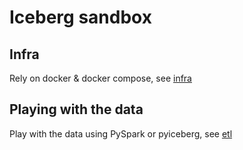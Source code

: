 # Iceberg sandbox

## Infra

Rely on docker & docker compose, see [infra](./infra/README.md)

## Playing with the data

Play with the data using PySpark or pyiceberg, see [etl](./etl/README.md)
